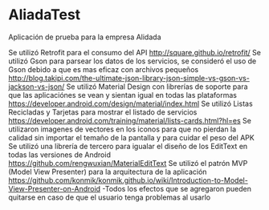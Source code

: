 # AliadaTest
Aplicación de prueba para la empresa Alidada

  Se utilizó Retrofit para el consumo del API   http://square.github.io/retrofit/
  Se utilizó Gson para parsear los datos de los servicios, se consideró el uso de Gson debido a que es mas eficaz con archivos pequeños   http://blog.takipi.com/the-ultimate-json-library-json-simple-vs-gson-vs-jackson-vs-json/
  Se utilizó Material Design con librerías de soporte para que las aplicaciónes se vean y sientan igual en todas las plataformas   https://developer.android.com/design/material/index.html
  Se utilizó Listas Recicladas y Tarjetas para mostrar el listado de servicios   https://developer.android.com/training/material/lists-cards.html?hl=es
  Se utilizaron imagenes de vectores en los iconos para que no pierdan la calidad sin importar el temaño de la pantalla y para cuidar el peso del APK
  Se utilizó una librería de tercero para igualar el diseño de los EditText en todas las versiones de Android    https://github.com/rengwuxian/MaterialEditText
  Se utilizó el patrón MVP (Model View Presenter) para la arquitectura de la aplicación   https://github.com/konmik/konmik.github.io/wiki/Introduction-to-Model-View-Presenter-on-Android
  -Todos los efectos que se agregaron pueden quitarse en caso de que el usuario tenga problemas al usarlo